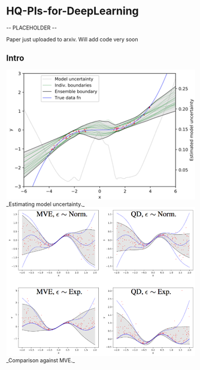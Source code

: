 # HQ-PIs-for-DeepLearning

-- PLACEHOLDER --

Paper just uploaded to arxiv. Will add code very soon

## Intro



<img width="700" src="intro_model_unc.png">
_Estimating model uncertainty._

<img width="700" src="intro_4_grid.png">
_Comparison against MVE._
